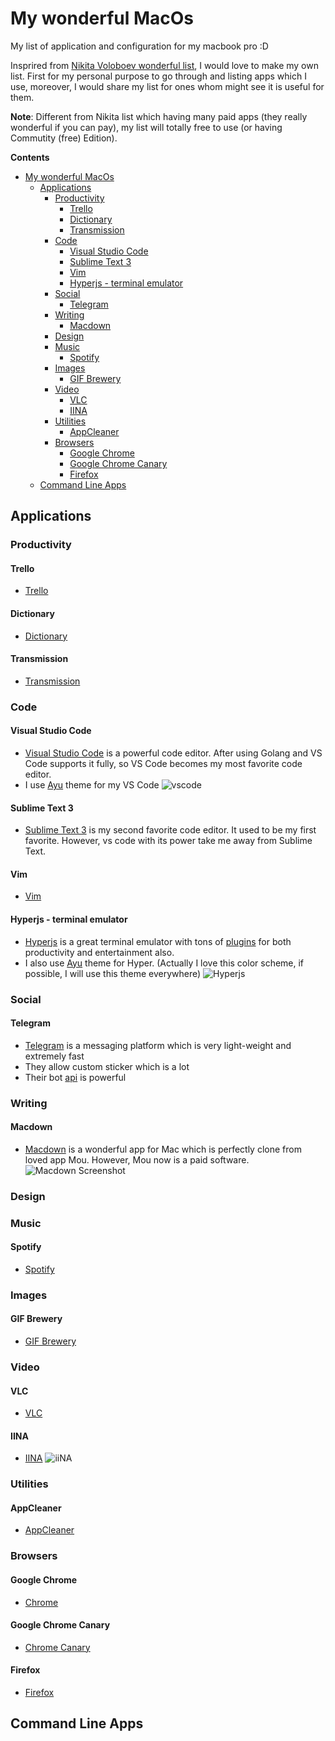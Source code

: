 # My wonderful MacOs
My list of application and configuration for my macbook pro :D


Insprired from [Nikita Voloboev wonderful list](https://github.com/nikitavoloboev/my-mac-os), I would love to make my own list. First for my personal purpose to go through and listing apps which I use, moreover, I would share my list for ones whom might see it is useful for them.

**Note**: Different from Nikita list which having many paid apps (they really wonderful if you can pay), my list will totally free to use (or having Commutity (free) Edition).

**Contents**

- [My wonderful MacOs](#my-wonderful-macos)
    - [Applications](#applications)
        - [Productivity](#productivity)
            - [Trello](#trello)
            - [Dictionary](#dictionary)
            - [Transmission](#transmission)
        - [Code](#code)
            - [Visual Studio Code](#visual-studio-code)
            - [Sublime Text 3](#sublime-text-3)
            - [Vim](#vim)
            - [Hyperjs - terminal emulator](#hyperjs---terminal-emulator)
        - [Social](#social)
            - [Telegram](#telegram)
        - [Writing](#writing)
            - [Macdown](#macdown)
        - [Design](#design)
        - [Music](#music)
            - [Spotify](#spotify)
        - [Images](#images)
            - [GIF Brewery](#gif-brewery)
        - [Video](#video)
            - [VLC](#vlc)
            - [IINA](#iina)
        - [Utilities](#utilities)
            - [AppCleaner](#appcleaner)
        - [Browsers](#browsers)
            - [Google Chrome](#google-chrome)
            - [Google Chrome Canary](#google-chrome-canary)
            - [Firefox](#firefox)
    - [Command Line Apps](#command-line-apps)


## Applications

### Productivity
#### Trello
- [Trello](https://trello.com/platforms)
#### Dictionary
- [Dictionary](https://developer.apple.com/documentation/swift/dictionary#//apple_ref/swift/struct/s:Vs10Dictionary)
#### Transmission
- [Transmission](https://transmissionbt.com/)
### Code
#### Visual Studio Code
- [Visual Studio Code](https://code.visualstudio.com/) is a powerful code editor. After using Golang and VS Code supports it fully, so VS Code becomes my most favorite code editor.
- I use [Ayu](https://github.com/teabyii/vscode-ayu) theme for my VS Code
![vscode](https://i.imgur.com/2KTxUkV.png)
#### Sublime Text 3
- [Sublime Text 3](https://www.sublimetext.com/3) is my second favorite code editor. It used to be my first favorite. However, vs code with its power take me away from Sublime Text.


#### Vim
- [Vim](https://github.com/vim/vim)

#### Hyperjs - terminal emulator
- [Hyperjs](https://hyper.is/) is a great terminal emulator with tons of [plugins](https://github.com/bnb/awesome-hyper) for both productivity and entertainment also.
- I also use [Ayu](https://www.npmjs.com/package/hyper-ayu-mirage) theme for Hyper. (Actually I love this color scheme, if possible, I will use this theme everywhere)
![Hyperjs](https://i.imgur.com/hcugEgr.png)
### Social
#### Telegram
- [Telegram](https://telegram.org/) is a messaging platform which is very light-weight and extremely fast
- They allow custom sticker which is a lot
- Their bot [api](https://core.telegram.org/bots) is powerful
### Writing
#### Macdown
- [Macdown]() is a wonderful app for Mac which is perfectly clone from loved app Mou. However, Mou now is a paid software.
![Macdown Screenshot](https://i.imgur.com/4RNAFU2.png)
### Design
### Music
#### Spotify
- [Spotify](https://www.spotify.com/)
### Images
#### GIF Brewery
- [GIF Brewery](http://gifbrewery.com/)
### Video
#### VLC
- [VLC](https://www.videolan.org/vlc/)
#### IINA
- [IINA](https://lhc70000.github.io/iina/)
  ![iiNA](https://i.imgur.com/bVERUnQ.png)
### Utilities
#### AppCleaner
- [AppCleaner](https://freemacsoft.net/appcleaner/)
### Browsers
#### Google Chrome
- [Chrome](https://www.google.com/chrome/)
#### Google Chrome Canary
- [Chrome Canary](https://www.google.com/chrome/canary/)
#### Firefox
- [Firefox](https://www.mozilla.org/en-US/)

## Command Line Apps